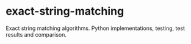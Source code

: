 # exact-string-matching
Exact string matching algorithms. Python implementations, testing, test results and comparison.
